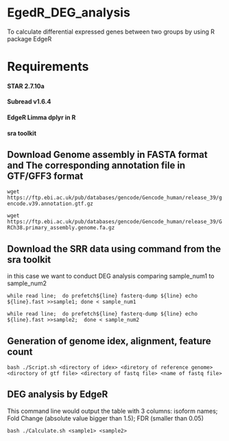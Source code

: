 # EgedR_DEG_analysis
To calculate differential expressed genes between two groups by using R package EdgeR

# Requirements
#### STAR 2.7.10a
#### Subread v1.6.4
#### EdgeR Limma dplyr in R
#### sra toolkit
## Download  Genome assembly in FASTA format and The corresponding annotation file in GTF/GFF3 format
`wget https://ftp.ebi.ac.uk/pub/databases/gencode/Gencode_human/release_39/gencode.v39.annotation.gtf.gz`

`wget https://ftp.ebi.ac.uk/pub/databases/gencode/Gencode_human/release_39/GRCh38.primary_assembly.genome.fa.gz`
## Download the SRR data using command from the sra toolkit
in this case we want to conduct DEG analysis comparing sample_num1 to sample_num2

`while read line; 
do
    prefetch${line}
    fasterq-dump ${line}
    echo ${line}.fast >>sample1;
done < sample_num1`

`while read line; 
do
    prefetch${line}
    fasterq-dump ${line}
    echo ${line}.fast >>sample2; 
done < sample_num2`

## Generation of genome idex, alignment, feature count 
`bash ./Script.sh <directory of idex> <diretory of reference genome> <diroctory of gtf file> <directory of fastq file> <name of fastq file>`
## DEG analysis by EdgeR 
This command line would output the table with 3 columns: isoform names; Fold Change (absolute value bigger than 1.5); FDR (smaller than 0.05)

`bash ./Calculate.sh <sample1> <sample2>` 
